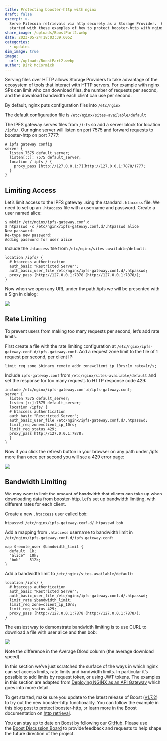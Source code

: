 ```yaml
---
title: Protecting booster-http with nginx
draft: false
excerpt: >-
  Serve Filecoin retrievals via http securely as a Storage Provider.  Get
  started with these examples of how to protect booster-http with nginx tooling.
share_image: /uploads/BoostPart2.webp
date: 2023-05-24T18:03:39.605Z
categories:
  - updates
dim_image: true
image:
  url: /uploads/BoostPart2.webp
author: Dirk McCormick
---
```


Serving files over HTTP allows Storage Providers to take advantage of the ecosystem of tools that interact with HTTP servers. For example with nginx SPs can limit who can download files, the number of requests per second, and the download bandwidth each client can use per second.

By default, nginx puts configuration files into `/etc/nginx`

The default configuration file is `/etc/nginx/sites-available/default`

The IPFS gateway serves files from `/ipfs` so add a server block for location `/ipfs/`. Our nginx server will listen on port 7575 and forward requests to booster-http on port 7777:

```shell
# ipfs gateway config
server {
  listen 7575 default_server;
  listen[::]: 7575 default_server;
  location / ipfs / {
    proxy_pass [http://127.0.0.1:7](http://127.0.0.1:7878/)777;
  }
}
```

## Limiting Access

Let’s limit access to the IPFS gateway using the standard `.htaccess` file. We need to set up an `.htaccess` file with a username and password. Create a user named alice:

```shell
$ mkdir /etc/nginx/ipfs-gateway.conf.d
$ htpasswd -c /etc/nginx/ipfs-gateway.conf.d/.htpasswd alice
New password:
Re-type new password:
Adding password for user alice
```

Include the `.htaccess` file from `/etc/nginx/sites-available/default`:

```shell
location /ipfs/ {
  # htaccess authentication
  auth_basic "Restricted Server";
  auth_basic_user_file /etc/nginx/ipfs-gateway.conf.d/.htpasswd;
  proxy_pass [http://127.0.0.1:7878](http://127.0.0.1:7878/);
}
```

Now when we open any URL under the path /ipfs we will be presented with a Sign in dialog:

![](/uploads/Booster-signin.webp)

## Rate Limiting

To prevent users from making too many requests per second, let’s add rate limits.

First create a file with the rate limiting configuration at `/etc/nginx/ipfs-gateway.conf.d/ipfs-gateway.conf`. Add a request zone limit to the file of 1 request per second, per client IP:

`limit_req_zone $binary_remote_addr zone=client_ip_10rs:1m rate=1r/s;`

Include `ipfs-gateway.conf` from `/etc/nginx/sites-available/default` and set the response for too many requests to HTTP response code 429:

```shell
include /etc/nginx/ipfs-gateway.conf.d/ipfs-gateway.conf;
server {
  listen 7575 default_server;
  listen [::]:7575 default_server;
  location /ipfs/ {
  # htaccess authentication
  auth_basic "Restricted Server";
  auth_basic_user_file /etc/nginx/ipfs-gateway.conf.d/.htpasswd;
  limit_req zone=client_ip_10rs;
  limit_req_status 429;
  proxy_pass http://127.0.0.1:7878;
  }
}
```

Now if you click the refresh button in your browser on any path under /ipfs more than once per second you will see a 429 error page:

![](/uploads/Booster-429.webp)

## Bandwidth Limiting

We may want to limit the amount of bandwidth that clients can take up when downloading data from booster-http. Let’s set up bandwidth limiting, with different rates for each client.

Create a new `.htaccess` user called bob:

```shell
htpasswd /etc/nginx/ipfs-gateway.conf.d/.htpasswd bob
```

Add a mapping from `.htaccess` username to bandwidth limit in `/etc/nginx/ipfs-gateway.conf.d/ipfs-gateway.conf`:

```shell
map $remote_user $bandwidth_limit {
  default  1k;
  "alice"  10k;
  "bob"    512k;
}
```

Add a bandwidth limit to `/etc/nginx/sites-available/default`:

```shell
location /ipfs/ {
  # htaccess authentication
  auth_basic "Restricted Server";
  auth_basic_user_file /etc/nginx/ipfs-gateway.conf.d/.htpasswd;
  limit_rate $bandwidth_limit;
  limit_req zone=client_ip_10rs;
  limit_req_status 429;
  proxy_pass [http://127.0.0.1:7878](http://127.0.0.1:7878/);
}
```

The easiest way to demonstrate bandwidth limiting is to use CURL to download a file with user alice and then bob:

![](/uploads/Booster-alice.webp)

Note the difference in the Average Dload column (the average download speed).

In this section we’ve just scratched the surface of the ways in which nginx can set access limits, rate limits and bandwidth limits. In particular it’s possible to add limits by request token, or using JWT tokens. The examples in this section are adapted from [Deploying NGINX as an API Gateway](http://nginx.com/blog/deploying-nginx-plus-as-an-api-gateway-part-1) which goes into more detail.

To get started, make sure you update to the latest release of Boost ([v1.7.2](https://github.com/filecoin-project/boost/releases/tag/v1.7.2)) to try out the new booster-http functionality. You can follow the example in this blog post to protect booster-http, or learn more in the Boost documentation on [http retrieval](https://boost.filecoin.io/http-retrieval).

You can stay up to date on Boost by following our [GitHub](https://github.com/filecoin-project/boost). Please use the [Boost Discussion Board](https://github.com/filecoin-project/boost/discussions) to provide feedback and requests to help shape the future direction of the project.
